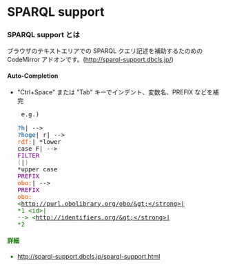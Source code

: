 # SPARQL support
### SPARQL support とは
ブラウザのテキストエリアでの SPARQL クエリ記述を補助するたのめの CodeMirror アドオンです。(http://sparql-support.dbcls.jp/)

#### Auto-Completion
* "Ctrl+Space" または "Tab" キーでインデント、変数名、PREFIX などを補完 
      <pre>
e.g.)	
<strong style="font-weight:normal;color:#05a;">?h</strong>|             -->   <strong style="font-weight:normal;color:#05a;">?hoge</strong>|
r|              -->   <strong style="font-weight:normal;color:#f50;">rdf:</strong>|                                                       *lower case
F|              -->   <strong style="font-weight:normal;color:#708;">FILTER</strong> <strong style="font-weight:normal;color:#997;">(</strong>|<strong style="font-weight:normal;color:#997;">)</strong>                                                  *upper case
<strong style="font-weight:normal;color:#708;">PREFIX</strong> <strong style="font-weight:normal;color:#f50;">obo:</strong>|    -->   <strong style="font-weight:normal;color:#708;">PREFIX</strong> <strong style="font-weight:normal;color:#f50;">obo:</strong> <strong style="font-weight:normal;color:#170;">&lt;http://purl.obolibrary.org/obo/&gt;</strong>|              *1
<strong style="font-weight:normal;color:#170;">&lt;id&gt;</strong>|           -->   <strong style="font-weight:normal;color:#170;">&lt;http://identifiers.org/&gt;</strong>|                                  *2</pre>

#### 詳細
* http://sparql-support.dbcls.jp/sparql-support.html
